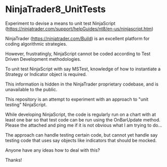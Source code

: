 # NinjaTrader8_UnitTests
Experiment to devise a means to unit test NinjaScript (https://ninjatrader.com/support/helpGuides/nt8/en-us/ninjascript.htm)

NinjaTrader (https://ninjatrader.com/Build) is an excellent platform for coding algorithmic strategies.

However, frustratingly, NinjaScript cannot be coded according to Test Driven Development methodologies. 

To unit test NinjaScript with say MSTest, knowledge of how to instantiate a Strategy or Indicator object is required.

This information is hidden in the NinjaTrader proprietary codebase, and is unavailable to the public.

This repository is an attempt to experiment with an approach to "unit testing" NinjaScript.

While developing NinjaScript, the code is regularly run on a chart with at least one bar so that test code can be run using the OnBarUpdate method. Please the attached and ping me if it is not obvious what I am trying to do...

The approach can handle testing certain code, but cannot yet handle say testing code that uses say objects like indicators that should be mocked. 

Anyone have any ideas how to deal with this?

Thanks!
